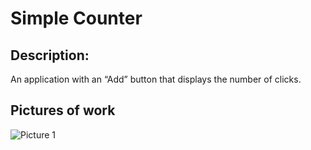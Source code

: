 # Simple Counter

## Description: 
An application with an “Add” button that displays the number of clicks.

## Pictures of work
![Picture 1](https://github.com/Nilemos/lab2-mobile-dev-course-winter/raw/main/lab2-mobile-dev-course-winter/lab2-mobile-dev-course-winter-pic.jpg)
